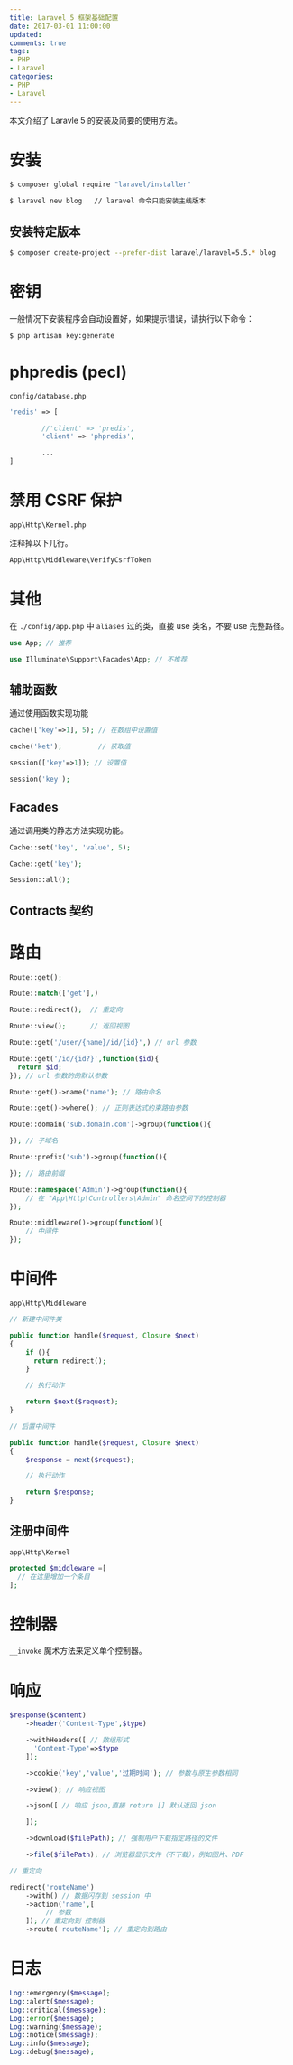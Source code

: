 ```yaml
---
title: Laravel 5 框架基础配置
date: 2017-03-01 11:00:00
updated:
comments: true
tags:
- PHP
- Laravel
categories:
- PHP
- Laravel
---
```


本文介绍了 Laravle 5 的安装及简要的使用方法。

<!--more-->

# 安装

```bash
$ composer global require "laravel/installer"

$ laravel new blog   // laravel 命令只能安装主线版本
```

## 安装特定版本

```bash
$ composer create-project --prefer-dist laravel/laravel=5.5.* blog
```

# 密钥

一般情况下安装程序会自动设置好，如果提示错误，请执行以下命令：

```bash
$ php artisan key:generate
```

# phpredis (pecl)

`config/database.php`

```php
'redis' => [

        //'client' => 'predis',
        'client' => 'phpredis',

        ...
]
```

# 禁用 CSRF 保护

`app\Http\Kernel.php`

注释掉以下几行。

```php
App\Http\Middleware\VerifyCsrfToken
```

# 其他

在 `./config/app.php` 中 `aliases` 过的类，直接 use 类名，不要 use 完整路径。

```php
use App; // 推荐

use Illuminate\Support\Facades\App; // 不推荐
```

## 辅助函数

通过使用函数实现功能

```php
cache(['key'=>1], 5); // 在数组中设置值

cache('ket');         // 获取值

session(['key'=>1]); // 设置值

session('key');
```

## Facades

通过调用类的静态方法实现功能。

```php
Cache::set('key', 'value', 5);

Cache::get('key');

Session::all();
```

## Contracts 契约

# 路由

```php
Route::get();

Route::match(['get'],)

Route::redirect();  // 重定向

Route::view();      // 返回视图

Route::get('/user/{name}/id/{id}',) // url 参数

Route::get('/id/{id?}',function($id){
  return $id;
}); // url 参数的的默认参数

Route::get()->name('name'); // 路由命名

Route::get()->where(); // 正则表达式约束路由参数

Route::domain('sub.domain.com')->group(function(){

}); // 子域名

Route::prefix('sub')->group(function(){

}); // 路由前缀

Route::namespace('Admin')->group(function(){
    // 在 "App\Http\Controllers\Admin" 命名空间下的控制器
});

Route::middleware()->group(function(){
    // 中间件
});
```

# 中间件

`app\Http\Middleware`

```php
// 新建中间件类

public function handle($request, Closure $next)
{
    if (){
      return redirect();
    }

    // 执行动作

    return $next($request);
}

// 后置中间件

public function handle($request, Closure $next)
{
    $response = next($request);

    // 执行动作

    return $response;
}
```

## 注册中间件

`app\Http\Kernel`

```php
protected $middleware =[
  // 在这里增加一个条目
];
```

# 控制器

`__invoke` 魔术方法来定义单个控制器。

# 响应

```php
$response($content)
    ->header('Content-Type',$type)

    ->withHeaders([ // 数组形式
      'Content-Type'=>$type
    ]);

    ->cookie('key','value','过期时间'); // 参数与原生参数相同

    ->view(); // 响应视图

    ->json([ // 响应 json,直接 return [] 默认返回 json

    ]);

    ->download($filePath); // 强制用户下载指定路径的文件

    ->file($filePath); // 浏览器显示文件（不下载），例如图片、PDF

// 重定向

redirect('routeName')
    ->with() // 数据闪存到 session 中
    ->action('name',[
         // 参数
    ]); // 重定向到 控制器
    ->route('routeName'); // 重定向到路由
```

# 日志

```php
Log::emergency($message);
Log::alert($message);
Log::critical($message);
Log::error($message);
Log::warning($message);
Log::notice($message);
Log::info($message);
Log::debug($message);
```
